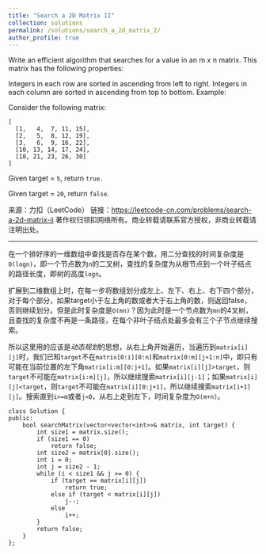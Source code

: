 ```yaml
---
title: "Search a 2D Matrix II"
collection: solutions
permalink: /solutions/search_a_2d_matrix_2/
author_profile: true
---
```



Write an efficient algorithm that searches for a value in an m x n matrix. This matrix has the following properties:

Integers in each row are sorted in ascending from left to right.
Integers in each column are sorted in ascending from top to bottom.
Example:

Consider the following matrix:

```
[
  [1,   4,  7, 11, 15],
  [2,   5,  8, 12, 19],
  [3,   6,  9, 16, 22],
  [10, 13, 14, 17, 24],
  [18, 21, 23, 26, 30]
]
```

Given target = `5`, return `true.`

Given target = `20`, return `false`.



来源：力扣（LeetCode）
链接：https://leetcode-cn.com/problems/search-a-2d-matrix-ii
著作权归领扣网络所有。商业转载请联系官方授权，非商业转载请注明出处。

---
在一个排好序的一维数组中查找是否存在某个数，用二分查找的时间复杂度是`O(logn)`，即一个节点数为`n`的二叉树，查找的复杂度为从根节点到一个叶子结点的路径长度，即树的高度`logn`。

扩展到二维数组上时，在每一步将数组划分成左上、左下、右上、右下四个部分，对于每个部分，如果target小于左上角的数或者大于右上角的数，则返回false，否则继续划分。但是此时复杂度是`O(mn)`？因为此时是一个节点数为`mn`的4叉树，且查找的复杂度不再是一条路径，在每个非叶子结点处最多会有三个子节点继续搜索。

所以这里用的应该是*动态规划*的思想，从右上角开始遍历，当遍历到`matrix[i][j]`时，我们已知`target`不在`matrix[0:i][0:n]`和`matrix[0:m][j+1:n]`中，即只有可能在当前位置的左下角`matrix[i:m][0:j+1]`。如果`matrix[i][j]>target`，则`target`不可能在`matrix[i:m][j]`，所以继续搜索`matrix[i][j-1]`；如果`matrix[i][j]<target`，则`target`不可能在`matrix[i][0:j+1]`，所以继续搜索`matrix[i+1][j]`。搜索直到`i>=m`或者`j<0`，从右上走到左下，时间复杂度为`O(m+n)`。

```
class Solution {
public:
    bool searchMatrix(vector<vector<int>>& matrix, int target) {
        int size1 = matrix.size();
        if (size1 == 0)
            return false;
        int size2 = matrix[0].size();
        int i = 0;
        int j = size2 - 1;
        while (i < size1 && j >= 0) {
            if (target == matrix[i][j])
                return true;
            else if (target < matrix[i][j])
                j--;
            else 
                i++;
        }
        return false;
    }
};
```